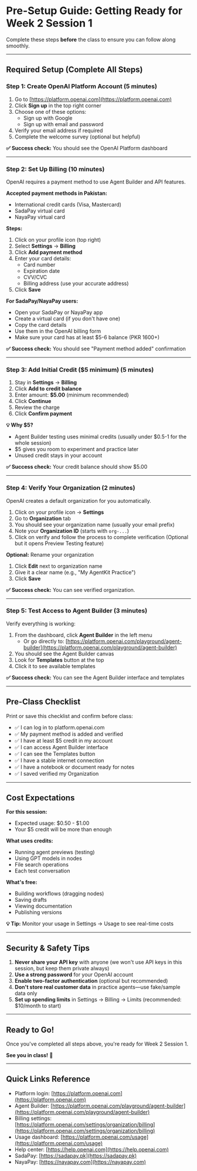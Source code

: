 # Pre-Setup Guide: Getting Ready for Week 2 Session 1

Complete these steps **before** the class to ensure you can follow along smoothly.

---

## Required Setup (Complete All Steps)

### Step 1: Create OpenAI Platform Account (5 minutes)

1. Go to [https://platform.openai.com](https://platform.openai.com)
2. Click **Sign up** in the top right corner
3. Choose one of these options:
   - Sign up with Google
   - Sign up with email and password
4. Verify your email address if required
5. Complete the welcome survey (optional but helpful)

**✅ Success check:** You should see the OpenAI Platform dashboard

---

### Step 2: Set Up Billing (10 minutes)

OpenAI requires a payment method to use Agent Builder and API features.

**Accepted payment methods in Pakistan:**

- International credit cards (Visa, Mastercard)
- SadaPay virtual card
- NayaPay virtual card

**Steps:**

1. Click on your profile icon (top right)
2. Select **Settings** → **Billing**
3. Click **Add payment method**
4. Enter your card details:
   - Card number
   - Expiration date
   - CVV/CVC
   - Billing address (use your accurate address)
5. Click **Save**

**For SadaPay/NayaPay users:**

- Open your SadaPay or NayaPay app
- Create a virtual card (if you don't have one)
- Copy the card details
- Use them in the OpenAI billing form
- Make sure your card has at least $5-6 balance (PKR 1600+)

**✅ Success check:** You should see "Payment method added" confirmation

---

### Step 3: Add Initial Credit ($5 minimum) (5 minutes)

1. Stay in **Settings** → **Billing**
2. Click **Add to credit balance**
3. Enter amount: **$5.00** (minimum recommended)
4. Click **Continue**
5. Review the charge
6. Click **Confirm payment**

**💡 Why $5?**

- Agent Builder testing uses minimal credits (usually under $0.5-1 for the whole session)
- $5 gives you room to experiment and practice later
- Unused credit stays in your account

**✅ Success check:** Your credit balance should show $5.00

---

### Step 4: Verify Your Organization (2 minutes)

OpenAI creates a default organization for you automatically.

1. Click on your profile icon → **Settings**
2. Go to **Organization** tab
3. You should see your organization name (usually your email prefix)
4. Note your **Organization ID** (starts with `org-...`)
5. Click on verify and follow the process to complete verification (Optional but it opens Preview Testing feature)

**Optional:** Rename your organization

1. Click **Edit** next to organization name
2. Give it a clear name (e.g., "My AgentKit Practice")
3. Click **Save**

**✅ Success check:** You can see verified organization.

---

### Step 5: Test Access to Agent Builder (3 minutes)

Verify everything is working:

1. From the dashboard, click **Agent Builder** in the left menu
   - Or go directly to: [https://platform.openai.com/playground/agent-builder](https://platform.openai.com/playground/agent-builder)
2. You should see the Agent Builder canvas
3. Look for **Templates** button at the top
4. Click it to see available templates

**✅ Success check:** You can see the Agent Builder interface and templates

---

## Pre-Class Checklist

Print or save this checklist and confirm before class:

- ✅ I can log in to platform.openai.com
- ✅ My payment method is added and verified
- ✅ I have at least $5 credit in my account
- ✅ I can access Agent Builder interface
- ✅ I can see the Templates button
- ✅ I have a stable internet connection
- ✅ I have a notebook or document ready for notes
- ✅ I saved verified my Organization

---

## Cost Expectations

**For this session:**

- Expected usage: $0.50 - $1.00
- Your $5 credit will be more than enough

**What uses credits:**

- Running agent previews (testing)
- Using GPT models in nodes
- File search operations
- Each test conversation

**What's free:**

- Building workflows (dragging nodes)
- Saving drafts
- Viewing documentation
- Publishing versions

**💡 Tip:** Monitor your usage in Settings → Usage to see real-time costs

---

## Security & Safety Tips

1. **Never share your API key** with anyone (we won't use API keys in this session, but keep them private always)
2. **Use a strong password** for your OpenAI account
3. **Enable two-factor authentication** (optional but recommended)
4. **Don't store real customer data** in practice agents—use fake/sample data only
5. **Set up spending limits** in Settings → Billing → Limits (recommended: $10/month to start)

---

## Ready to Go!

Once you've completed all steps above, you're ready for Week 2 Session 1.

**See you in class!** 🚀

---

## Quick Links Reference

- Platform login: [https://platform.openai.com](https://platform.openai.com)
- Agent Builder: [https://platform.openai.com/playground/agent-builder](https://platform.openai.com/playground/agent-builder)
- Billing settings: [https://platform.openai.com/settings/organization/billing](https://platform.openai.com/settings/organization/billing)
- Usage dashboard: [https://platform.openai.com/usage](https://platform.openai.com/usage)
- Help center: [https://help.openai.com](https://help.openai.com)
- SadaPay: [https://sadapay.pk](https://sadapay.pk)
- NayaPay: [https://nayapay.com](https://nayapay.com)
